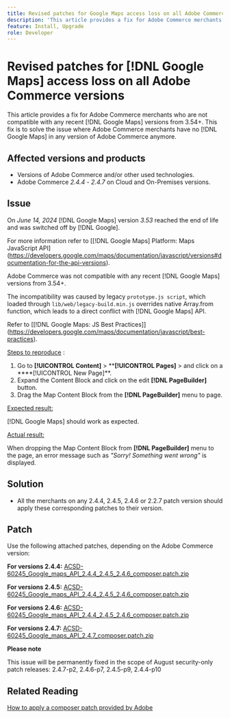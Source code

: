 ```yaml
---
title: Revised patches for Google Maps access loss on all Adobe Commerce versions
description: 'This article provides a fix for Adobe Commerce merchants who are not compatible with any recent [!DNL Google Maps] versions from 3.54+.'
feature: Install, Upgrade
role: Developer
---
```

# Revised patches for [!DNL Google Maps] access loss on all Adobe Commerce versions

This article provides a fix for Adobe Commerce merchants who are not compatible with any recent [!DNL Google Maps] versions from 3.54+. This fix is to solve the issue where Adobe Commerce merchants have no [!DNL Google Maps] in any version of Adobe Commerce anymore. 

## Affected versions and products

* Versions of Adobe Commerce and/or other used technologies.
* Adobe Commerce *2.4.4* - *2.4.7* on Cloud and On-Premises versions.

## Issue

On *June 14, 2024* [!DNL Google Maps] version *3.53* reached the end of life and was switched off by [!DNL Google].

 For more information refer to [[!DNL Google Maps] Platform: Maps JavaScript API] (https://developers.google.com/maps/documentation/javascript/versions#documentation-for-the-api-versions).

Adobe Commerce was not compatible with any recent [!DNL  Google Maps] versions from 3.54+.

The incompatibility was caused by legacy `prototype.js script`, which loaded through `lib/web/legacy-build.min.js` overrides native Array.from function, which leads to a direct conflict with [!DNL  Google Maps] API. 

Refer to [[!DNL Google Maps: JS Best Practices]] (https://developers.google.com/maps/documentation/javascript/best-practices).

<u>Steps to reproduce</u> :

1. Go to **[!UICONTROL Content]** > ****[!UICONTROL Pages]** > and click on a ****[!UICONTROL New Page]**.
1. Expand the Content Block and click on the edit **[!DNL PageBuilder]** button.
1. Drag the Map Content Block from the **[!DNL PageBuilder]** menu to page.

<u>Expected result:</u>

[!DNL Google Maps] should work as expected.

<u> Actual result:</u>

When dropping the Map Content Block from **[!DNL PageBuilder]** menu to the page, an error message such as *"Sorry! Something went wrong"* is displayed.

## Solution

* All the merchants on any 2.4.4, 2.4.5, 2.4.6 or 2.2.7 patch version should apply these corresponding patches to their version.

## Patch 

Use the following attached patches, depending on the Adobe Commerce version:

**For versions 2.4.4:**
[ACSD-60245_Google_maps_API_2.4.4_2.4.5_2.4.6_composer.patch.zip](assets/ACSD-60245_Google_maps_API_2.4.4_2.4.5_2.4.6_composer.patch.zip)

**For versions 2.4.5:**
[ACSD-60245_Google_maps_API_2.4.4_2.4.5_2.4.6_composer.patch.zip](assets/ACSD-60245_Google_maps_API_2.4.4_2.4.5_2.4.6_composer.patch.zip)

**For versions 2.4.6:**
[ACSD-60245_Google_maps_API_2.4.4_2.4.5_2.4.6_composer.patch.zip](assets/ACSD-60245_Google_maps_API_2.4.4_2.4.5_2.4.6_composer.patch.zip)

**For versions 2.4.7:**
[ACSD-60245_Google_maps_API_2.4.7_composer.patch.zip](assets/ACSD-60245_Google_maps_API_2.4.7_composer.patch.zip)

**Please note** 

This issue will be permanently fixed in the scope of August security-only patch releases: 
2.4.7-p2, 2.4.6-p7, 2.4.5-p9, 2.4.4-p10

## Related Reading

[How to apply a composer patch provided by Adobe ](https://experienceleague.adobe.com/en/docs/commerce-knowledge-base/kb/how-to/how-to-apply-a-composer-patch-provided-by-magento)